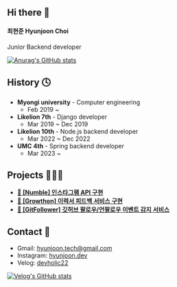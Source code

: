 ## Hi there 👋
#### 최현준 Hyunjoon Choi
Junior Backend developer

[![Anurag's GitHub stats](https://github-readme-stats.vercel.app/api?username=devholic22)](https://github.com/devholic22/github-readme-stats)

## History 🕓
* **Myongi university** - Computer engineering
  * Feb 2019 ~
* **Likelion 7th** - Django developer
  * Mar 2019 ~ Dec 2019
* **Likelion 10th** - Node.js backend developer
  * Mar 2022 ~ Dec 2022
* **UMC 4th** - Spring backend developer
  * Mar 2023 ~

## Projects 🧑🏻‍💻
<ul>
<li><a href="https://github.com/devholic22/numble_insta"><b>🥉 [Numble] 인스타그램 API 구현</b></a></li>
<li><a href="https://github.com/GrowthonbyStarting/1-headFirst-Back-End"><b>🥇 [Growthon] 이력서 피드백 서비스 구현</b></a></li>
<li><a href="https://github.com/GitFollowerBot/GitFollowerServer"><b>👀 [GitFollower] 깃허브 팔로우/언팔로우 이벤트 감지 서비스</b></a></li>
</ul>

## Contact 🤙
* Gmail: hyunjoon.tech@gmail.com
* Instagram: [hyunjoon.dev](https://www.instagram.com/hyunjoon.dev/)
* Velog: [devholic22](https://velog.io/@devholic)

[![Velog's GitHub stats](https://velog-readme-stats.vercel.app/api?name=devholic&tag=내도메인.한국)](https://github.com/eungyeole/velog-readme-stats)

